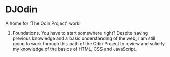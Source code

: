 # DJOdin
A home for 'The Odin Project' work!

1. Foundations. You have to start somewhere right? Despite having previous knowledge and a basic understanding of the web, I am still going to work through this path of the Odin Project to review and solidify my knowledge of the basics of HTML, CSS and JavaScript.